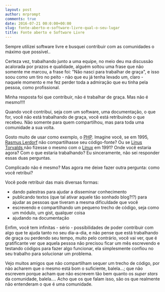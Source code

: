 ```yaml
---
layout: post
author: mrprompt
comments: true
date: 2016-07-21 00:0:00+00:00
slug: fonte-aberto-e-software-livre-qual-o-seu-lugar
title: Fonte aberto e Software Livre 
---
```

Sempre utilizei software livre e busquei contribuir com as comunidades o máximo que possível..

Certeza vez, trabalhando junto a uma equipe, no meio deu ma discussão acalorada por prazos e 
qualidade, alguém soltou uma frase que não somente me marcou, a frase foi: "Não nasci para trabalhar 
de graça", e isso soou como um tiro no peito - não que eu já tenha levado um, claro - naquele 
momento e me fez perder toda a admiração que eu tinha pela pessoa, como profissional.

Minha resposta foi que contribuir, não é trabalhar de graça. Mas não é mesmo!!!!

Quando você contribui, seja com um software, uma documentação, o que for, você não está trabalhando 
de graça, você está retribuindo o que recebeu. Não somente para quem compartilhou, mas para toda 
uma comunidade a sua volta.

Gosto muito de usar como exemplo, o [PHP](https://php.net). Imagine você, se em 1995, 
[Rasmus Lerdorf](https://pt.wikipedia.org/wiki/Rasmus_Lerdorf) não compartilhasse seu código-fonte?
Ou se [Linus Torvalds ](https://pt.wikipedia.org/wiki/Linus_Torvalds) não fizesse o mesmo com o 
[Linux](https://pt.wikipedia.org/wiki/Linux_(n%C3%BAcleo)) em 1991? Onde você estaria agora? Com o 
que estaria trabalhando? Eu sinceramente, não sei responder essas duas perguntas.

Complicado não é mesmo? Mas agora me deixe fazer outra pergunta: como você retribui?

Você pode retribuir das mais diversas formas:

- dando palestras para ajudar a disseminar conhecimento
- publicando textos (que tal ativar aquele tão sonhado blog?!?) para ajudar as pessoas que tiveram a mesma dificuldade que você
- escrevendo e compartilhando um pequeno trecho de código, seja como um módulo, um gist, qualquer coisa
- ajudando na documentação

Enfim, você tem infinitas - sério - possibilidades de poder contribuir com algo que te ajuda tanto no seu dia-a-dia, 
e não pense que está trabalhando de graça ou perdendo seu tempo, muito pelo contrário, você vai ver, que 
é gratificante ver que aquela pessoa não precisou ficar um mês escrevendo e testando códigos para fazer algo funcionar, ela
simplesmente confiou no seu trabalho para solucionar um problema.  

Vejo muitos amigos que não compartilham sequer um trecho de código, por não acharem que o mesmo está bom 
o suficiente, balela...; que não escrevem porque acham que não escrevem tão bem quanto os *super stars* da comunidade,
balela.... Acho que os que falam isso, são os que realmente não entenderam o que é uma comunidade.

